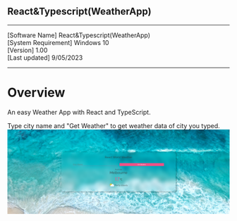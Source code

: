 ## React&Typescript(WeatherApp)
----------------------------------------

[Software Name] React&Typescript(WeatherApp)  
[System Requirement] Windows 10  
[Version] 1.00  
[Last updated] 9/05/2023

----------------------------------------

# Overview
An easy Weather App with React and TypeScript.

Type city name and "Get Weather" to get weather data of city you typed.
![WeatherApp image](images/image230512_155116.png)
